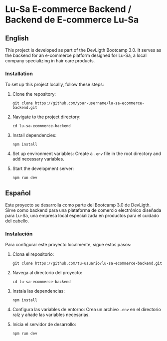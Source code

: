 # Lu-Sa E-commerce Backend / Backend de E-commerce Lu-Sa

## English

This project is developed as part of the DevLigth Bootcamp 3.0. It serves as the backend for an e-commerce platform designed for Lu-Sa, a local company specializing in hair care products.

### Installation

To set up this project locally, follow these steps:

1. Clone the repository:

    ```
    git clone https://github.com/your-username/lu-sa-ecommerce-backend.git
    ```

2. Navigate to the project directory:

    ```
    cd lu-sa-ecommerce-backend
    ```

3. Install dependencies:

    ```
    npm install
    ```

4. Set up environment variables:
   Create a `.env` file in the root directory and add necessary variables.

5. Start the development server:
    ```
    npm run dev
    ```

## Español

Este proyecto se desarrolla como parte del Bootcamp 3.0 de DevLigth. Sirve como backend para una plataforma de comercio electrónico diseñada para Lu-Sa, una empresa local especializada en productos para el cuidado del cabello.

### Instalación

Para configurar este proyecto localmente, sigue estos pasos:

1. Clona el repositorio:

    ```
    git clone https://github.com/tu-usuario/lu-sa-ecommerce-backend.git
    ```

2. Navega al directorio del proyecto:

    ```
    cd lu-sa-ecommerce-backend
    ```

3. Instala las dependencias:

    ```
    npm install
    ```

4. Configura las variables de entorno:
   Crea un archivo `.env` en el directorio raíz y añade las variables necesarias.

5. Inicia el servidor de desarrollo:
    ```
    npm run dev
    ```
